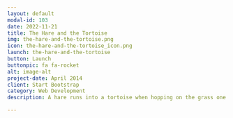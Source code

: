 ```yaml
---
layout: default
modal-id: 103
date: 2022-11-21
title: The Hare and the Tortoise
img: the-hare-and-the-tortoise.png
icon: the-hare-and-the-tortoise_icon.png
launch: the-hare-and-the-tortoise
button: Launch
buttonpic: fa fa-rocket
alt: image-alt
project-date: April 2014
client: Start Bootstrap
category: Web Development
description: A hare runs into a tortoise when hopping on the grass one day. He laughs at the tortoise for walking so slowly. The tortoise responds by inviting the hare for a race. What will happen next? Let's find out!  

---
```

